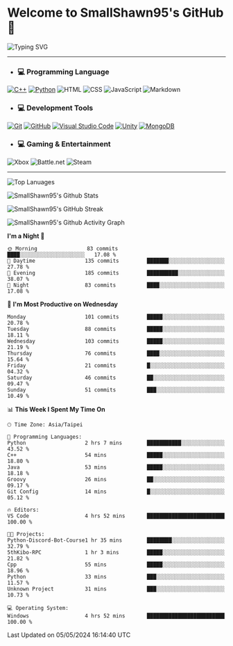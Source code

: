 # Welcome to SmallShawn95's GitHub 👋

![Typing SVG](https://readme-typing-svg.demolab.com/?lines=print("Hello,+world");cout+>>+"Hello,+world!";console.log("Hello,+world!")&center=true&vCenter=true&size=22&random=true)

***
<!-- https://shields.io/, https://simpleicons.org/ -->
* ### 💻 Programming Language
[![C++](https://img.shields.io/badge/-C++-00599C?style=flat-square&logo=cplusplus)](https://cplusplus.com/)
[![Python](https://img.shields.io/badge/-Python-3776AB?style=flat-square&logo=python&logoColor=white)](https://www.python.org/)
![HTML](https://img.shields.io/badge/-HTML-E34F26?style=flat-square&logo=html5&logoColor=white)
![CSS](https://img.shields.io/badge/-CSS-1572B6?style=flat-square&logo=css3)
![JavaScript](https://img.shields.io/badge/-JavaScript-F7DF1E?style=flat-square&logo=javascript&logoColor=white)
![Markdown](https://img.shields.io/badge/-Markdown-000000?style=flat-square&logo=markdown)
* ### 💻 Development Tools
[![Git](https://img.shields.io/badge/-Git-f05032?style=flat-square&logo=git&logoColor=white)](https://git-scm.com/)
[![GitHub](https://img.shields.io/badge/-GitHub-181717?style=flat-square&logo=github)](https://github.com/)
[![Visual Studio Code](https://img.shields.io/badge/-Visual%20Studio%20Code-007ACC?style=flat-square&logo=visualstudiocode)](https://code.visualstudio.com/)
[![Unity](https://img.shields.io/badge/-Unity-000000?style=flat-square&logo=unity)](https://unity.com/)
[![MongoDB](https://img.shields.io/badge/-MongoDB-47A248?style=flat-square&logo=mongodb&logoColor=white)](https://www.mongodb.com/)
* ### 💻 Gaming & Entertainment
![Xbox](https://img.shields.io/badge/-Xbox-107C10?style=flat-square&logo=xbox)
![Battle.net](https://img.shields.io/badge/-Battle.net-4381C3?style=flat-square&logo=battledotnet&logoColor=white)
![Steam](https://img.shields.io/badge/-Steam-000000?style=flat-square&logo=steam)
***

<!-- ![GitHub User's Stars](https://img.shields.io/github/stars/smallshawn95?color=orange&label=Stars&labelColor=yellow) -->
<!-- ![GitHub Followers](https://img.shields.io/github/followers/smallshawn95?color=orange&label=Followers&labelColor=FFDBAC) -->

![Top Lanuages](https://github-readme-stats.vercel.app/api/top-langs/?username=smallshawn95&theme=holi&layout=donut&size_weight=0.5&count_weight=0.5&exclude_repo=smallshawn95.github.io)

![SmallShawn95's Github Stats](https://github-readme-stats.vercel.app/api?username=smallshawn95&theme=holi&show_icons=true&rank_icon=github)

![SmallShawn95's GitHub Streak](https://streak-stats.demolab.com/?user=smallshawn95&theme=holi-theme&date_format=M%20j%5B%2C%20Y%5D)

![SmallShawn95's Github Activity Graph](https://github-readme-activity-graph.vercel.app/graph?username=smallshawn95&theme=tokyo-night)

<!-- ![SmallShawn95's WakaTime Stats](https://github-readme-stats.vercel.app/api/wakatime?username=smallshawn95) -->
<!-- ![Repositorie Card](https://github-readme-stats.vercel.app/api/pin/?username=smallshawn95&repo=Python-Discord-Bot-Course&theme=holi) -->
<!-- ![Repositorie Card](https://github-readme-stats.vercel.app/api/pin/?username=smallshawn95&repo=ZeroJudge-Code&theme=holi) -->

<!--START_SECTION:waka-->
**I'm a Night 🦉** 

```text
🌞 Morning                83 commits          ████░░░░░░░░░░░░░░░░░░░░░   17.08 % 
🌆 Daytime                135 commits         ███████░░░░░░░░░░░░░░░░░░   27.78 % 
🌃 Evening                185 commits         ██████████░░░░░░░░░░░░░░░   38.07 % 
🌙 Night                  83 commits          ████░░░░░░░░░░░░░░░░░░░░░   17.08 % 
```
📅 **I'm Most Productive on Wednesday** 

```text
Monday                   101 commits         █████░░░░░░░░░░░░░░░░░░░░   20.78 % 
Tuesday                  88 commits          █████░░░░░░░░░░░░░░░░░░░░   18.11 % 
Wednesday                103 commits         █████░░░░░░░░░░░░░░░░░░░░   21.19 % 
Thursday                 76 commits          ████░░░░░░░░░░░░░░░░░░░░░   15.64 % 
Friday                   21 commits          █░░░░░░░░░░░░░░░░░░░░░░░░   04.32 % 
Saturday                 46 commits          ██░░░░░░░░░░░░░░░░░░░░░░░   09.47 % 
Sunday                   51 commits          ███░░░░░░░░░░░░░░░░░░░░░░   10.49 % 
```


📊 **This Week I Spent My Time On** 

```text
🕑︎ Time Zone: Asia/Taipei

💬 Programming Languages: 
Python                   2 hrs 7 mins        ███████████░░░░░░░░░░░░░░   43.52 % 
C++                      54 mins             █████░░░░░░░░░░░░░░░░░░░░   18.80 % 
Java                     53 mins             █████░░░░░░░░░░░░░░░░░░░░   18.18 % 
Groovy                   26 mins             ██░░░░░░░░░░░░░░░░░░░░░░░   09.17 % 
Git Config               14 mins             █░░░░░░░░░░░░░░░░░░░░░░░░   05.12 % 

🔥 Editors: 
VS Code                  4 hrs 52 mins       █████████████████████████   100.00 % 

🐱‍💻 Projects: 
Python-Discord-Bot-Course1 hr 35 mins        ████████░░░░░░░░░░░░░░░░░   32.79 % 
5thKibo-RPC              1 hr 3 mins         █████░░░░░░░░░░░░░░░░░░░░   21.82 % 
Cpp                      55 mins             █████░░░░░░░░░░░░░░░░░░░░   18.96 % 
Python                   33 mins             ███░░░░░░░░░░░░░░░░░░░░░░   11.57 % 
Unknown Project          31 mins             ███░░░░░░░░░░░░░░░░░░░░░░   10.73 % 

💻 Operating System: 
Windows                  4 hrs 52 mins       █████████████████████████   100.00 % 
```


 Last Updated on 05/05/2024 16:14:40 UTC
<!--END_SECTION:waka-->

<!--
**smallshawn95/smallshawn95** is a ✨ _special_ ✨ repository because its `README.md` (this file) appears on your GitHub profile.

- 🔭 I’m currently working on ...
- 🌱 I’m currently learning ...
- 👯 I’m looking to collaborate on ...
- 🤔 I’m looking for help with ...
- 💬 Ask me about ...
- 📫 How to reach me: ...
- 😄 Pronouns: ...
- ⚡ Fun fact: ...
-->

